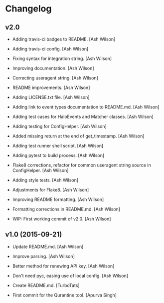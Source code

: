 Changelog
=========

v2.0
----

- Adding travis-ci badges to README. [Ash Wilson]

- Adding travis-ci config. [Ash Wilson]

- Fixing syntax for integration string. [Ash Wilson]

- Improving documentation. [Ash Wilson]

- Correcting useragent string. [Ash Wilson]

- README improvements. [Ash Wilson]

- Adding LICENSE.txt file. [Ash Wilson]

- Adding link to event types documentation to README.md. [Ash Wilson]

- Adding test cases for HaloEvents and Matcher classes. [Ash Wilson]

- Adding testing for ConfigHelper. [Ash Wilson]

- Added missing return at the end of get_timestamp. [Ash Wilson]

- Adding test runner shell script. [Ash Wilson]

- Adding pytest to build process. [Ash Wilson]

- Flake8 corrections, refactor for common useragent string source in
  ConfigHelper. [Ash Wilson]

- Adding style tests. [Ash Wilson]

- Adjustments for Flake8. [Ash Wilson]

- Improving README formatting. [Ash Wilson]

- Formatting corrections in README.md. [Ash Wilson]

- WIP: First working commit of v2.0. [Ash Wilson]

v1.0 (2015-09-21)
-----------------

- Update README.md. [Ash Wilson]

- Improve parsing. [Ash Wilson]

- Better method for renewing API key. [Ash Wilson]

- Don't need pyc, easing use of local config. [Ash Wilson]

- Create README.md. [TurboTats]

- First commit for the Qurantine tool. [Apurva Singh]


